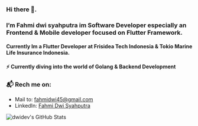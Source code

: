 ### Hi there 👋. 

### I’m Fahmi dwi syahputra im Software Developer especially an Frontend & Mobile developer focused on Flutter Framework.
#### Currently Im a Flutter Developer at Frisidea Tech Indonesia & Tokio Marine Life Insurance Indonesia.

#### ⚡ Currently diving into the world of Golang & Backend Development


### 📬 Rech me on:

- Mail to: [fahmidwi45@gmail.com](mailto:dil.projek@gmail.com)
- LinkedIn: [Fahmi Dwi Syahputra](https://www.linkedin.com/in/fahmi-dwi-syahputra-995994130/)

![dwidev's GitHub Stats](https://github-readme-stats.vercel.app/api?username=Dwidev&&show_icons=true&count_private=true&title_color=6F9EFE&icon_color=A8FE6F&text_color=F0F0FA&bg_color=161616)


<!---
Dwidev/Dwidev is a ✨ special ✨ repository because its `README.md` (this file) appears on your GitHub profile.
You can click the Preview link to take a look at your changes.
--->
